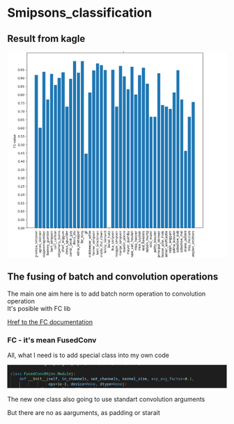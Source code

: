 # Smipsons_classification

<h2>Result from kagle</h2>

<img src = "./resul_acc.png">
<h2>The fusing of batch and convolution operations</h2>
<p>The main one aim here is to add batch norm operation to convolution operation<br>
It's posible with FC lib<br></p>
<a href = "https://pytorch.org/tutorials/intermediate/custom_function_conv_bn_tutorial.html">Href to the FC documentation</a>
<h3> FC - it's mean FusedConv</h3>
<p>All, what I need is to add special class into my own code</p>
<img src = "./argm.png">
<p>The new one class also going to use standart convolution arguments</p>
<p>But there are no as aarguments, as padding or starait</p>
